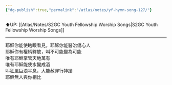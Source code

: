 ```yaml
---
{"dg-publish":true,"permalink":"/atlas/notes/yf-hymn-song-127/"}
---
```


⬆️UP: [[Atlas/Notes/S2GC Youth Fellowship Worship Songs\|S2GC Youth Fellowship Worship Songs]]

---

耶穌你能使瞎眼看見，耶穌你能醫治傷心人  
耶穌你有權柄釋放，叫不可能變為可能  
唯有耶穌掌管天地萬有  
唯有耶穌能使水變成酒  
叫狂風巨浪平息，大能赦罪行神蹟  
耶穌無人與你相比